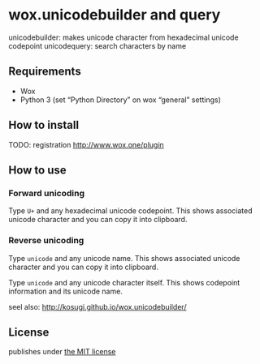 # wox.unicodebuilder and query

unicodebuilder: makes unicode character from hexadecimal unicode codepoint
unicodequery: search characters by name

## Requirements

* Wox
* Python 3 (set “Python Directory” on wox “general” settings)

## How to install

TODO: registration <http://www.wox.one/plugin>

## How to use

### Forward unicoding

Type `U+` and any hexadecimal unicode codepoint.
This shows associated unicode character and you can copy it into clipboard.

### Reverse unicoding

Type `unicode` and any unicode name.
This shows associated unicode character and you can copy it into clipboard.

Type `unicode` and any unicode character itself.
This shows codepoint information and its unicode name.

seel also: <http://kosugi.github.io/wox.unicodebuilder/>

## License

publishes under [the MIT license](https://github.com/kosugi/wox.unicodebuilder/blob/master/COPYING)
